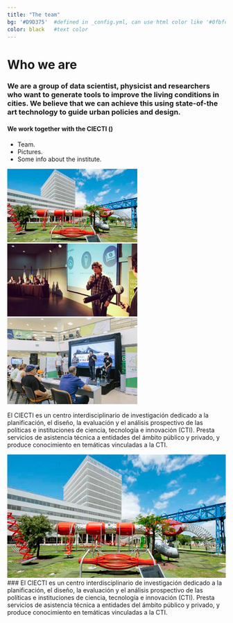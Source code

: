 ```yaml
---
title: "The team"
bg: '#D9D375'  #defined in _config.yml, can use html color like '#0fbfcf'
color: black   #text color
---
```


# **Who we are**

### We are a group of data scientist, physicist and researchers who want to generate tools to improve the living conditions in cities. We believe that we can achieve this using state-of-the art technology to guide urban policies and design.

#### We work together with the CIECTI ()


* Team.
* Pictures.
* Some info about the institute.


<img src="/img/polo.jpg" alt="CIECTI - Polo Científico Tecnológico" width="300"/><img src="/img/Fede.jpeg" alt="CIECTI - Polo Científico Tecnológico" width="300"/><img src="/img/Hackathon.jpeg" alt="CIECTI - Polo Científico Tecnológico" width="300"/>


El CIECTI es un centro interdisciplinario de investigación dedicado a la planificación, el diseño, la evaluación y el análisis prospectivo de las políticas e instituciones de ciencia, tecnología e innovación (CTI). Presta servicios de asistencia técnica a entidades del ámbito público y privado, y produce conocimiento en temáticas vinculadas a la CTI.

<div class="post-container">                    
    <div class="post-thumb_right"><img src="/img/polo.jpg" alt="pollution"/></div>
    <div class="post-content_right">            
    ### El CIECTI es un centro interdisciplinario de investigación dedicado a la planificación, el diseño, la evaluación y el análisis prospectivo de las políticas e instituciones de ciencia, tecnología e innovación (CTI). Presta servicios de asistencia técnica a entidades del ámbito público y privado, y produce conocimiento en temáticas vinculadas a la CTI.
   </div>
</div>
